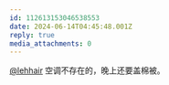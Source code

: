 ```yaml
---
id: 112613153046538553
date: 2024-06-14T04:45:48.001Z
reply: true
media_attachments: 0
---
```


[@lehhair](https://misskey.lehhair.net/@lehhair) 空调不存在的，晚上还要盖棉被。

